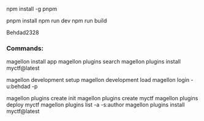 
npm install -g pnpm

pnpm install
npm run dev
npm run build

Behdad2328


### Commands:

magellon install app
magellon plugins search
magellon plugins install myctf@latest

magellon development setup
magellon development load
magellon login -u:behdad -p


magellon plugins create init
magellon plugins create myctf
magellon plugins deploy myctf
magellon plugins list -a -s:author
magellon plugins install myctf@latest
